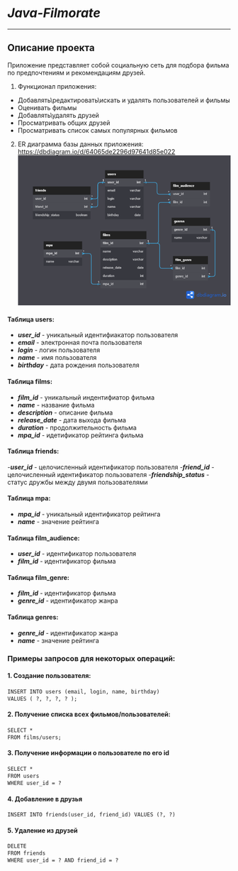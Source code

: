 # *Java-Filmorate*
---
Описание проекта
-
Приложение представляет собой социальную сеть для подбора фильма по предпочтениям и рекомендациям друзей.


1. Функционал приложения:

- Добавлять\редактировать\искать и удалять пользователей и фильмы
- Оценивать фильмы
- Добавлять\удалять друзей
- Просматривать общих друзей
- Просматривать список самых популярных фильмов

2. ER диаграмма базы данных приложения: 
https://dbdiagram.io/d/64065de2296d97641d85e022
![ER_diagram](docs/ER-diagram.png) 


#### Таблица users:
- ***user_id*** - уникальный идентифиакатор пользователя  
- ***email*** - электронная почта пользователя  
- ***login*** - логин пользователя  
- ***name*** - имя  пользователя  
- ***birthday*** - дата рождения пользователя 

#### Таблица films:
- ***film_id*** - уникальный индентифиатор фильма  
- ***name*** - название фильма  
- ***description*** - описание фильма  
- ***release_date*** - дата выхода фильма  
- ***duration*** - продолжительность фильма  
- ***mpa_id*** - идетификатор рейтинга фильма 

#### Таблица friends:
-***user_id*** - целочисленный идентификатор пользователя
-***friend_id*** - целочисленный идентификатор пользователя
-***friendship_status*** - статус дружбы между двумя пользователями

#### Таблица mpa:
- ***mpa_id*** - уникальный идентификатор рейтинга  
- ***name*** - значение рейтинга 

#### Таблица film_audience:
- ***user_id*** - идентификатор пользователя 
- ***film_id*** - идентификатор фильма  

#### Таблица film_genre:
- ***film_id*** - идентификатор фильма  
- ***genre_id*** - идентификатор жанра 

#### Таблица genres:
- ***genre_id*** - идентификатор жанра
- ***name*** - значение рейтинга


### Примеры запросов для некоторых операций:

#### 1. Создание пользователя:
```
INSERT INTO users (email, login, name, birthday)
VALUES ( ?, ?, ?, ? );
```

#### 2. Получение списка всех фильмов/пользователей:
```
SELECT *
FROM films/users;
```

#### 3. Получение информации о пользователе по его id
```
SELECT *
FROM users
WHERE user_id = ?
```

#### 4. Добавление в друзья
```
INSERT INTO friends(user_id, friend_id) VALUES (?, ?)
```

#### 5. Удаление из друзей
```
DELETE
FROM friends
WHERE user_id = ? AND friend_id = ?
```